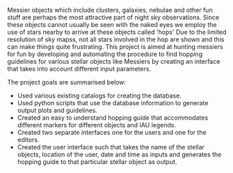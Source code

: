 Messier objects which include clusters, galaxies, nebulae and other fun stuff are perhaps the most attractive part of night sky observations. Since these objects cannot usually be seen with the naked eyes we employ the use of stars nearby to arrive at these objects called 'hops' Due to the limited resolution of sky mapss, not all stars involved in the hop are shown and this can make things quite frustrating. This project is aimed at hunting messiers for fun by developing and automating the procedure to find hopping guidelines for various stellar objects like Messiers by creating an interface that takes into account different input parameters.

The project goals are summarised below:

- Used various existing catalogs for creating the database.
- Used python scripts that use the database information to generate output plots and guidelines.
- Created an easy to understand hopping guide that accommodates different markers for different objects and IAU legends.
- Created two separate interfaces one for the users and one for the editors.
- Created the user interface such that takes the name of the stellar objects, location of the user, date and time as inputs and generates the hopping guide to that particular stellar object as output.
